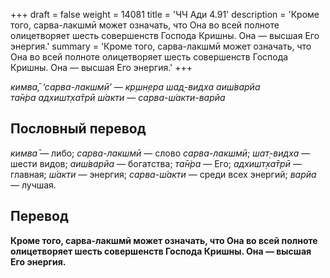 +++
draft = false
weight = 14081
title = 'ЧЧ Ади 4.91'
description = 'Кроме того, сарва-лакшмӣ может означать, что Она во всей полноте олицетворяет шесть совершенств Господа Кришны. Она — высшая Его энергия.'
summary = 'Кроме того, сарва-лакшмӣ может означать, что Она во всей полноте олицетворяет шесть совершенств Господа Кришны. Она — высшая Его энергия.'
+++

_кимва̄, ‘сарва-лакшмӣ’ — кр̣шн̣ера шад̣-видха аиш́варйа  
та̄н̇ра адхишт̣ха̄трӣ ш́акти — сарва-ш́акти-варйа_

## Пословный перевод

_кимва̄_ — либо; _сарва_\-_лакшмӣ_ — слово _сарва-лакшмӣ_; _шат̣_\-_видха_ — шести видов; _аиш́варйа_ — богатства; _та̄н̇ра_ — Его; _адхишт̣ха̄трӣ_ — главная; _ш́акти_ — энергия; _сарва_\-_ш́акти_ — среди всех энергий; _варйа_ — лучшая.

## Перевод

**Кроме того, сарва-лакшмӣ может означать, что Она во всей полноте олицетворяет шесть совершенств Господа Кришны. Она — высшая Его энергия.**

